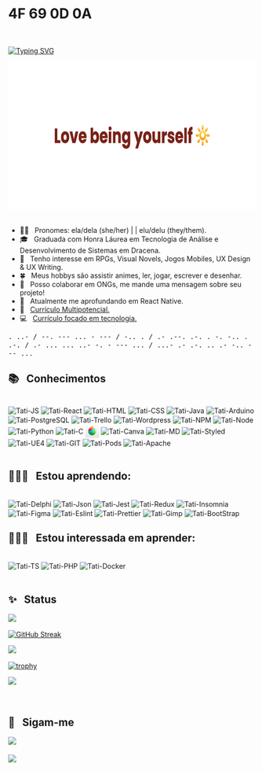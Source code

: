 #  4F 69 0D 0A 

<br>

[![Typing SVG](https://readme-typing-svg.herokuapp.com?color=FF69B4&lines=%E3%81%93%E3%82%93%E3%81%AB%E3%81%A1%E3%81%AF%E3%80%81%E6%9D%BE%E6%9C%AC+%E3%82%BF%E3%83%81%E3%82%A2%E3%83%8A+%E3%81%A7%E3%81%99%E3%80%82%F0%9F%8C%B8)](https://git.io/typing-svg)

<div align="center">
    <img height="300" src="assets/banner.png"/>
</div>

<br>

- 🖐🏻 &nbsp; Pronomes: ela/dela (she/her) | | elu/delu (they/them).
- 🎓 &nbsp; Graduada com Honra Láurea em Tecnologia de Análise e Desenvolvimento de Sistemas em Dracena.
- 💫 &nbsp; Tenho interesse em RPGs, Visual Novels, Jogos Mobiles, UX Design & UX Writing. 
- 🍀 &nbsp; Meus hobbys são assistir animes, ler, jogar, escrever e desenhar. 
- 💛 &nbsp; Posso colaborar em ONGs, me mande uma mensagem sobre seu projeto! 
- 📖 &nbsp; Atualmente me aprofundando em React Native.
- 🎀 &nbsp; <a href="https://github.com/TatianaMatumoto/curriculum"> Currículo Multipotencial. </a>
- 💻 &nbsp; <a href="https://github.com/TatianaMatumoto/curriculum-tech"> Currículo focado em tecnologia. </a>

<!-- <img align="right" alt="rocket" height="120" width="140" src="https://i.kym-cdn.com/photos/images/original/001/082/810/314.gif"> -->

<samp> 
    . ..- / --. --- ... - --- / -.. . / .- .--. .-. . -. -.. . .-. / .- ... ... ..- -. - --- ... / ...- .- .-. .. .- -.. --- ... 
</samp>
 
<br> 
   
## 📚 &nbsp; Conhecimentos

<div style="display: inline_block">
<br>
  <img align="center" alt="Tati-JS" src="https://img.shields.io/badge/JavaScript-F7DF1E?style=for-the-badge&logo=javascript&logoColor=black">
  <img align="center" alt="Tati-React" src="https://img.shields.io/badge/React_Native-20232A?style=for-the-badge&logo=react&logoColor=61DAFB">
  <img align="center" alt="Tati-HTML" src="https://img.shields.io/badge/HTML5-E34F26?style=for-the-badge&logo=html5&logoColor=white">
  <img align="center" alt="Tati-CSS" src="https://img.shields.io/badge/CSS3-1572B6?style=for-the-badge&logo=css3&logoColor=white">
  <img align="center" alt="Tati-Java" src="https://img.shields.io/badge/Java-ED8B00?style=for-the-badge&logo=java&logoColor=white">
  <img align="center" alt="Tati-Arduino" src="https://img.shields.io/badge/Arduino-00979D?style=for-the-badge&logo=Arduino&logoColor=white">
  <img align="center" alt="Tati-PostgreSQL" src="https://img.shields.io/badge/PostgreSQL-316192?style=for-the-badge&logo=postgresql&logoColor=white">
  <img align="center" alt="Tati-Trello" src="https://img.shields.io/badge/Trello-0052CC?style=for-the-badge&logo=trello&logoColor=white">
  <img align="center" alt="Tati-Wordpress" src="https://img.shields.io/badge/Wordpress-21759B?style=for-the-badge&logo=wordpress&logoColor=white">
  <img align="center" alt="Tati-NPM" src="https://img.shields.io/badge/npm-CB3837?style=for-the-badge&logo=npm&logoColor=white">
  <img align="center" alt="Tati-Node" src="https://img.shields.io/badge/Node.js-339933?style=for-the-badge&logo=nodedotjs&logoColor=white">
  <img align="center" alt="Tati-Python" src="https://img.shields.io/badge/Python-3776AB?style=for-the-badge&logo=python&logoColor=white">
  <img align="center" alt="Tati-C" src="https://img.shields.io/badge/C-00599C?style=for-the-badge&logo=c&logoColor=white">
  <img align="center" alt="Tati-Medibang" height="28" width="28" src="assets/icon-medibangpaint.png">
  <img align="center" alt="Tati-Canva" src="https://img.shields.io/badge/Canva-%2300C4CC.svg?&style=for-the-badge&logo=Canva&logoColor=white">
  <img align="center" alt="Tati-MD" src="https://img.shields.io/badge/Markdown-000000?style=for-the-badge&logo=markdown&logoColor=white">
  <img align="center" alt="Tati-Styled" src="https://img.shields.io/badge/styled--components-DB7093?style=for-the-badge&logo=styled-components&logoColor=white">
  <img align="center" alt="Tati-UE4" src="https://img.shields.io/badge/-Unreal%20Engine-313131?style=for-the-badge&logo=unreal-engine&logoColor=white">
  <img align="center" alt="Tati-GIT" src="https://img.shields.io/badge/Git-F05032?style=for-the-badge&logo=git&logoColor=white"> 
  <img align="center" alt="Tati-Pods" src="https://img.shields.io/badge/cocoapods-FA2A02?style=for-the-badge&logo=cocoapods&logoColor=white">  
  <img align="center" alt="Tati-Apache" src="https://img.shields.io/badge/apache_maven-C71A36?style=for-the-badge&logo=apachemaven&logoColor=white">    
</div>    

<br>

## 🕵🏻‍♀️  &nbsp; Estou aprendendo: 

<div style="display: inline_block">
<br>
  <img align="center" alt="Tati-Delphi" src="https://img.shields.io/badge/Delphi-B22222?style=for-the-badge&logo=delphi&logoColor=white">
  <img align="center" alt="Tati-Json" src="https://img.shields.io/badge/json-5E5C5C?style=for-the-badge&logo=json&logoColor=white">   
  <img align="center" alt="Tati-Jest" src="https://img.shields.io/badge/Jest-C21325?style=for-the-badge&logo=jest&logoColor=white">  
  <img align="center" alt="Tati-Redux" src="https://img.shields.io/badge/Redux-593D88?style=for-the-badge&logo=redux&logoColor=white">
  <img align="center" alt="Tati-Insomnia" src="https://img.shields.io/badge/Insomnia-5849be?style=for-the-badge&logo=Insomnia&logoColor=white">
  <img align="center" alt="Tati-Figma" src="https://img.shields.io/badge/Figma-F24E1E?style=for-the-badge&logo=figma&logoColor=white">
  <img align="center" alt="Tati-Eslint" src="https://img.shields.io/badge/eslint-3A33D1?style=for-the-badge&logo=eslint&logoColor=white">
  <img align="center" alt="Tati-Prettier" src="https://img.shields.io/badge/prettier-1A2C34?style=for-the-badge&logo=prettier&logoColor=F7BA3E">
  <img align="center" alt="Tati-Gimp" src="https://img.shields.io/badge/gimp-5C5543?style=for-the-badge&logo=gimp&logoColor=whiteE">  
  <img align="center" alt="Tati-BootStrap" src="https://img.shields.io/badge/Bootstrap-563D7C?style=for-the-badge&logo=bootstrap&logoColor=white">
</div>    

## 👩🏻‍💻 &nbsp; Estou interessada em aprender: 

<div style="display: inline_block">
<br>
  <img align="center" alt="Tati-TS" src="https://img.shields.io/badge/TypeScript-007ACC?style=for-the-badge&logo=typescript&logoColor=white">
  <img align="center" alt="Tati-PHP" src="https://img.shields.io/badge/PHP-777BB4?style=for-the-badge&logo=php&logoColor=white">
  <img align="center" alt="Tati-Docker" src="https://img.shields.io/badge/Docker-2CA5E0?style=for-the-badge&logo=docker&logoColor=white">  
</div>    

<br>

## ✨ &nbsp; Status 

<div>
    <a href="https://github.com/TatianaMatumoto">
        <img height="180em" src="https://github-readme-stats.vercel.app/api/?username=TatianaMatumoto&show_icons=true&theme=dracula&include_all_commits=true&count_private=true"/>
     </a>
</div>        
        
[![GitHub Streak](http://github-readme-streak-stats.herokuapp.com?user=TatianaMatumoto&theme=dracula)](https://git.io/streak-stats)

<div>
    <a href="https://github.com/TatianaMatumoto">
        <img height="180em" src="https://github-readme-stats.vercel.app/api/top-langs/?username=TatianaMatumoto&layout=compact&langs_count=7&theme=dracula"/>
    </a>
</div>

[![trophy](https://github-profile-trophy.vercel.app/?username=TatianaMatumoto&theme=dracula)](https://github.com/ryo-ma/github-profile-trophy)

![](https://komarev.com/ghpvc/?username=TatianaMatumoto&color=ff69b4) 

<br>
  
 ## 💫 &nbsp; Sigam-me

<div>
    </a>
    <a href="https://www.linkedin.com/in/tatiana-matumoto-71219b147/" target="_blank">
        <img src="https://img.shields.io/badge/-LinkedIn-%230077B5?style=for-the-badge&logo=linkedin&logoColor=white" target="_blank">
    </a> 
    <br>
    <br>
     <img height="137px" src="https://stackoverflow-card.vercel.app/?userID=16270358&theme=dracula"/> 
</div>
  
<br> 
